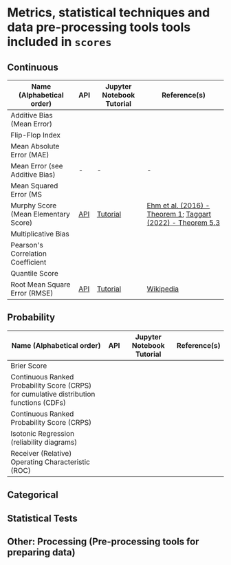 # Metrics, statistical techniques and data pre-processing tools tools included in `scores` 

## Continuous

| Name (Alphabetical order)         | API           | Jupyter Notebook Tutorial | Reference(s) |
| ------------------------          | -----------   | -----------               | -----------  |
| Additive Bias (Mean Error)        |               |                           |              |
| Flip-Flop Index                   |               |                           |              |
| Mean Absolute Error (MAE)         |               |                           |              |
| Mean Error (see Additive Bias)    |      -        |               -           |       -      |
| Mean Squared Error (MS            |               |                           |              |
| Murphy Score (Mean Elementary Score) | [API](https://scores.readthedocs.io/en/latest/api.html#scores.continuous.murphy_score) | [Tutorial](https://scores.readthedocs.io/en/latest/tutorials/Murphy_Diagrams.html) | [Ehm et al. (2016) - Theorem 1](https://www.jstor.org/stable/24775351); [Taggart (2022) - Theorem 5.3](https://doi.org/10.1214/21-ejs1957) |
| Multiplicative Bias               |               |                           |              |
| Pearson's Correlation Coefficient |               |                           |              |
| Quantile Score                    |               |                           |              |
| Root Mean Square Error (RMSE)     | [API](https://scores.readthedocs.io/en/latest/api.html#scores.continuous.rmse) | [Tutorial](https://scores.readthedocs.io/en/latest/tutorials/Root_Mean_Squared_Error.html) | [Wikipedia](https://en.wikipedia.org/wiki/Root-mean-square_deviation) |


## Probability

| Name (Alphabetical order)         | API           | Jupyter Notebook Tutorial | Reference(s) |
| ------------------------          | -----------   | -----------               | -----------  |
| Brier Score                       |               |                           |              |
| Continuous Ranked Probability Score (CRPS) for cumulative distribution functions (CDFs) |       |    |
| Continuous Ranked Probability Score (CRPS) |               |                           |              |
| Isotonic Regression (reliability diagrams) |               |                           |              |
|  Receiver (Relative) Operating Characteristic (ROC) |      |                           |              |

## Categorical

## Statistical Tests

## Other: Processing (Pre-processing tools for preparing data)
